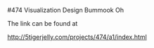 #474 Visualization Design
Bummook Oh

The link can be found at

http://5tigerjelly.com/projects/474/a1/index.html
